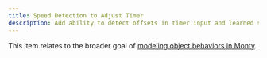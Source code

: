 ```yaml
---
title: Speed Detection to Adjust Timer
description: Add ability to detect offsets in timer input and learned sequence model to speed up or slow down the global interval timer.
---
```


This item relates to the broader goal of [modeling object behaviors in Monty](../../theory/recent-progress/object-behaviors.md#implementation-in-monty).